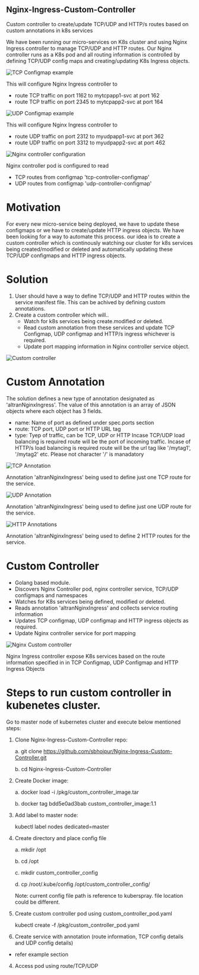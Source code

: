 ## Nginx-Ingress-Custom-Controller
Custom controller to create/update TCP/UDP and HTTP/s routes based on custom annotations in k8s services

We have been running our micro-services on K8s cluster and using Nginx Ingress controller to manage TCP/UDP and HTTP routes. Our Nginx controller runs as a K8s pod and all routing information is controlled by defining TCP/UDP config maps and creating/updating K8s Ingress objects. 


![TCP Configmap example](/pictures/Picture1.jpg)

This will configure Nginx Ingress controller to 
* route TCP traffic on port 1162 to mytcpapp1-svc at port 162
* route TCP traffic on port 2345 to mytcpapp2-svc at port 164

![UDP Configmap example](/pictures/Picture2.jpg)

This will configure Nginx Ingress controller to 
* route UDP traffic on port 2312 to myudpapp1-svc at port 362
* route UDP traffic on port 3312 to myudpapp2-svc at port 462

![Nginx controller configuration](/pictures/Picture3.jpg)

Nginx controller pod is configured to read 
* TCP routes from configmap 'tcp-controller-configmap'
* UDP routes from configmap 'udp-controller-configmap'


# Motivation
For every new micro-service being deployed, we have to update these configmaps or we have to create/update HTTP ingress objects. We have been looking for a way to automate this process. 
our idea is to create a custom controller which is continously watching our cluster for k8s services being created/modified or deleted and automatically updating these TCP/UDP configmaps and HTTP ingress objects.

# Solution
1. User should have a way to define TCP/UDP and HTTP routes within the service manifest file. This can be achived by defining custom annotations.
2. Create a custom controller which will..
   - Watch for k8s services being create.modified or deleted.
   - Read custom annotation from these services and update TCP Configmap, UDP configmap and HTTP/s ingress whichever is required.
   - Update port mapping information in Nginx controller service object.
   
![Custom controller](/pictures/Picture4.jpg)   

# Custom Annotation
The solution defines a new type of annotation designated as 'altranNginxIngress'. The value of this annotation is an array of JSON objects where each object has 3 fields.
* name: Name of port as defined under spec.ports section 
* route: TCP port, UDP port or HTTP URL tag
* type:  Tyep of traffic, can be TCP, UDP or HTTP
Incase TCP/UDP load balancing is required route will be the port of incoming traffic.
Incase of HTTP/s load balancing is required route will be the url tag  like '/mytag1', '/mytag2' etc. Please not character '/' is manadatory

![TCP Annotation ](/pictures/Picture5.jpg) 

Annotation 'altranNginxIngress' being used to define just one TCP route for the service.

![UDP Annotation ](/pictures/Picture6.jpg) 

Annotation 'altranNginxIngress' being used to define just one UDP route for the service.

![HTTP Annotations ](/pictures/Picture7.jpg) 

Annotation 'altranNginxIngress' being used to define 2 HTTP routes for the service.
  
# Custom Controller
* Golang based module.
* Discovers Nginx Controller pod, nginx controller service, TCP/UDP configmaps and namespaces
* Watches for K8s services being defined, modified or deleted.  
* Reads annotation 'altranNginxIngress' and collects service routing information
* Updates TCP configmap, UDP configmap and HTTP ingress objects as required.
* Update Nginx controller service for port mapping

![Nginx Custom controller ](/pictures/Picture8.jpg) 

Nginx Ingress controller expose K8s services based on the route information specified in in TCP Configmap, UDP Configmap and HTTP Ingress Objects


# Steps to run custom controller in kubenetes cluster.

Go to master node of kubernetes cluster and execute below mentioned steps:
1. Clone Nginx-Ingress-Custom-Controller repo:

   a. git clone https://github.com/sbhojpur/Nginx-Ingress-Custom-Controller.git
   
   b. cd Nginx-Ingress-Custom-Controller

2. Create Docker image:

   a. docker load -i /pkg/custom_controller_image.tar
   
   b. docker tag bdd5e0ad3bab custom_controller_image:1.1
   

3. Add label to master node:

   kubectl label nodes <masternode> dedicated=master

4. Create directory and place config file

   a. mkdir /opt
   
   b. cd /opt
   
   c. mkdir custom_controller_config
   
   d. cp /root/.kube/config /opt/custom_controller_config/
   
   Note: current config file path is reference to kuberspray. file location could be different.

4. Create custom controller pod using custom_controller_pod.yaml

   kubectl create -f /pkg/custom_controller_pod.yaml

3. Create service with annotation (route information, TCP config details and UDP config details)

* refer example section
  
4.	Access pod using route/TCP/UDP

